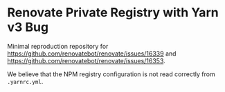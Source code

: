# Renovate Private Registry with Yarn v3 Bug

Minimal reproduction repository for https://github.com/renovatebot/renovate/issues/16339 and https://github.com/renovatebot/renovate/issues/16353.

We believe that the NPM registry configuration is not read correctly from `.yarnrc.yml`.
